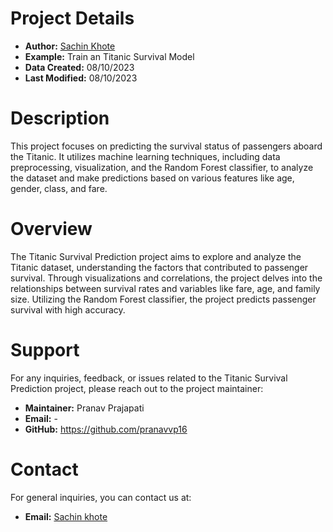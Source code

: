 # Project Details

- **Author:** [Sachin Khote](https://github.com/sachinkhote)
- **Example:** Train an Titanic Survival Model
- **Data Created:** 08/10/2023
- **Last Modified:** 08/10/2023

# Description

This project focuses on predicting the survival status of passengers aboard the Titanic. It utilizes machine learning techniques, including data preprocessing, visualization, and the Random Forest classifier, to analyze the dataset and make predictions based on various features like age, gender, class, and fare.

# Overview

The Titanic Survival Prediction project aims to explore and analyze the Titanic dataset, understanding the factors that contributed to passenger survival. Through visualizations and correlations, the project delves into the relationships between survival rates and variables like fare, age, and family size. Utilizing the Random Forest classifier, the project predicts passenger survival with high accuracy.

# Support
For any inquiries, feedback, or issues related to the Titanic Survival Prediction project, please reach out to the project maintainer:

- **Maintainer:** Pranav Prajapati  
- **Email:** -  
- **GitHub:** https://github.com/pranavvp16  

# Contact
For general inquiries, you can contact us at:  
- **Email:** [Sachin khote](sachinkhote451@gmail.com)

